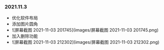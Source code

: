 ### 2021.11.3

* 优化软件布局
* 添加图片圆角
* ![屏幕截图 2021-11-03 201745](images/屏幕截图 2021-11-03 201745.png)
* 加入删除功能
* ![屏幕截图 2021-11-03 212302](images/屏幕截图 2021-11-03 212302.png)
